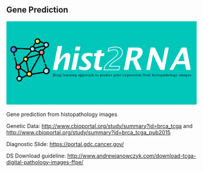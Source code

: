 ## Gene Prediction
![hist2RNA banner](https://github.com/raktim-mondol/hist2RNA/blob/main/banner_hist2RNA_updated.png)

Gene prediction from histopathology images


Genetic Data: http://www.cbioportal.org/study/summary?id=brca_tcga
and http://www.cbioportal.org/study/summary?id=brca_tcga_pub2015

Diagnostic Slide: https://portal.gdc.cancer.gov/

DS Download guideline: http://www.andrewjanowczyk.com/download-tcga-digital-pathology-images-ffpe/
